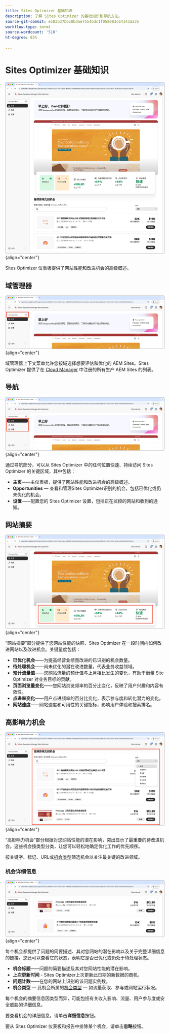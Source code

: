 ```yaml
---
title: Sites Optimizer 基础知识
description: 了解 Sites Optimizer 的基础知识和导航方法。
source-git-commit: e103b37bbc0bdae7554bdc1f058083c64143a235
workflow-type: tm+mt
source-wordcount: '510'
ht-degree: 85%

---
```



# Sites Optimizer 基础知识

![Sites Optimizer 主页](./assets/basics/hero.png){align="center"}

Sites Optimizer 仪表板提供了网站性能和改进机会的高级概述。

## 域管理器

![Site Optimizer 域管理器](./assets/basics/domain-manager.png){align="center"}

域管理器上下文菜单允许您按域选择想要评估和优化的 AEM Sites。Sites Optimizer 提供了在 [Cloud Manager](https://experienceleague.adobe.com/zh-hans/docs/experience-manager-cloud-service/content/implementing/using-cloud-manager/edge-delivery-sites/add-edge-delivery-site) 中注册的所有生产 AEM Sites 的列表。

## 导航

![Site Optimizer 导航](./assets/basics/navigation.png){align="center"}

通过导航部分，可以从 Sites Optimizer 中的任何位置快速、持续访问 Sites Optimizer 的关键区域，其中包括：

* **主页**——主仪表板，提供了网站性能和改进机会的高级概述。
* **Opportunities** — 查看和管理Sites Optimizer识别的机会，包括已优化或仍未优化的机会。
* **设置**——配置您的 Sites Optimizer 设置，包括正在监控的网站和收到的通知。

## 网站摘要

![Site Optimizer 网站摘要](./assets/basics/site-summary.png){align="center"}

“网站摘要”部分提供了您网站性能的快照、Sites Optimizer 在一段时间内如何改进网站以及改进机会。关键量度包括：

* **已优化机会**——为提高经营业绩而改进的已识别的机会数量。
* **待处理机会**——尚未优化的潜在改进数量，代表业务收益领域。
* **预计流量值**——您网站流量的预计值与上月相比发生的变化，有助于衡量 Site Optimizer 对业务目标的贡献。
* **页面浏览量变化**——您网站浏览频率的百分比变化，反映了用户兴趣和内容有效性。
* **点进率变化**——用户点进频率的百分比变化，表示参与度和转化潜力的变化。
* **网站速度**——网站速度和可用性的关键指标，影响用户体验和搜索排名。

## 高影响力机会

![Site Optimizer 高影响力机会](./assets/basics/high-impact-opportunities.png){align="center"}

“高影响力机会”部分根据对您网站性能的潜在影响，突出显示了最重要的待改进机会。这些机会按类型分类，让您可以轻松地确定优化工作的优先顺序。

按关键字、标记、URL或[机会类型](../opportunity-types/overview.md)筛选机会以关注最关键的改进领域。


### 机会详细信息

![Site Optimizer 高影响力机会](./assets/basics/high-impact-opportunity-details.png){align="center"}

每个机会都提供了问题的简要描述、其对您网站的潜在影响以及关于完整详细信息的链接。您还可以查看它的状态，表明它是否已优化或仍处于待处理状态。

* **机会标题**——问题的简要描述及其对您网站性能的潜在影响。
* **上次更新时间** - Sites Optimizer上次更新此日期的新数据的商机。
* **问题计数**——在您的网站上识别的该问题实例数。
* **机会类型** — 此机会所属的[机会类型](../opportunity-types/overview.md) — 如流量获取、参与或网站运行状况。

每个机会的摘要信息因类型而异，可能包括有关收入影响、流量、用户参与度或安全威胁的详细信息。

要查看机会的详细信息，请单击&#x200B;**详细信息**&#x200B;按钮。

要从 Sites Optimizer 仪表板和报告中排除某个机会，请单击&#x200B;**忽略**&#x200B;按钮。
